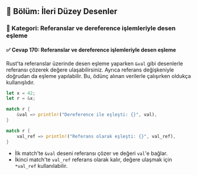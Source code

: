 ## 📘 Bölüm: İleri Düzey Desenler  
### 🔹 Kategori: Referanslar ve dereference işlemleriyle desen eşleme  
#### ✅ Cevap 170: Referanslar ve dereference işlemleriyle desen eşleme

Rust'ta referanslar üzerinde desen eşleme yaparken `&val` gibi desenlerle referansı çözerek değere ulaşabilirsiniz. Ayrıca referans değişkeniyle doğrudan da eşleme yapılabilir. Bu, ödünç alınan verilerle çalışırken oldukça kullanışlıdır.

```rust
let x = 42;
let r = &x;

match r {
    &val => println!("Dereference ile eşleşti: {}", val),
}

match r {
    val_ref => println!("Referans olarak eşleşti: {}", val_ref),
}
```

- İlk match'te `&val` deseni referansı çözer ve değeri `val`'e bağlar.
- İkinci match'te `val_ref` referans olarak kalır, değere ulaşmak için `*val_ref` kullanılabilir.
